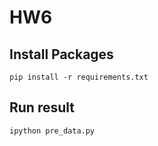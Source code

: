 # HW6

## Install Packages

    pip install -r requirements.txt

## Run result

    ipython pre_data.py
